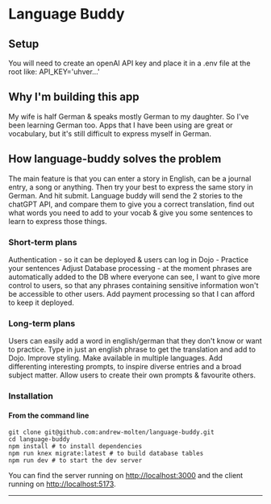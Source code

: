# Language Buddy

## Setup

You will need to create an openAI API key and place it in a .env file at the root like: API_KEY='uhver...'

## Why I'm building this app
My wife is half German & speaks mostly German to my daughter. So I've been learning German too. Apps that I have been using are great or vocabulary, but it's still difficult to express myself in German.

## How language-buddy solves the problem
The main feature is that you can enter a story in English, can be a journal entry, a song or anything. Then try your best to express the same story in German. And hit submit. Language buddy will send the 2 stories to the chatGPT API, and compare them to give you a correct translation, find out what words you need to add to your vocab & give you some sentences to learn to express those things.

### Short-term plans
Authentication - so it can be deployed & users can log in
Dojo - Practice your sentences
Adjust Database processing - at the moment phrases are automatically added to the DB where everyone can see, I want to give more control to users, so that any phrases containing sensitive information won't be accessible to other users.
Add payment processing so that I can afford to keep it deployed.

### Long-term plans
Users can easily add a word in english/german that they don't know or want to practice.
Type in just an english phrase to get the translation and add to Dojo.
Improve styling.
Make available in multiple languages.
Add differenting interesting prompts, to inspire diverse entries and a broad subject matter.
Allow users to create their own prompts & favourite others.

### Installation

#### **From the command line**

```
git clone git@github.com:andrew-molten/language-buddy.git
cd language-buddy
npm install # to install dependencies
npm run knex migrate:latest # to build database tables
npm run dev # to start the dev server
```

You can find the server running on [http://localhost:3000](http://localhost:3000) and the client running on [http://localhost:5173](http://localhost:5173).

---
